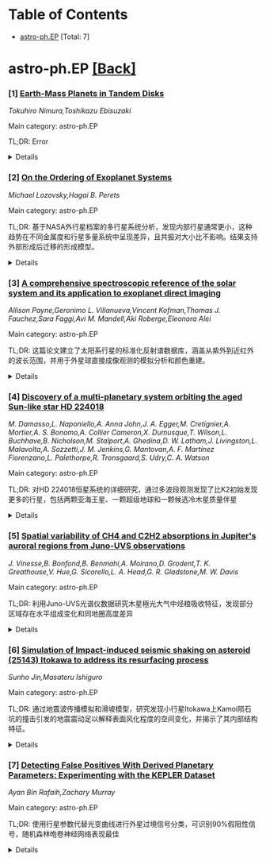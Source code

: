 <div id=toc></div>

# Table of Contents

- [astro-ph.EP](#astro-ph.EP) [Total: 7]


<div id='astro-ph.EP'></div>

# astro-ph.EP [[Back]](#toc)

### [1] [Earth-Mass Planets in Tandem Disks](https://arxiv.org/abs/2508.13269)
*Tokuhiro Nimura,Toshikazu Ebisuzaki*

Main category: astro-ph.EP

TL;DR: Error


<details>
  <summary>Details</summary>
Motivation: Error

Method: Error

Result: Error

Conclusion: Error

Abstract: This paper presents a new terrestrial planet formation theory demonstrating
that Earth-mass planets form naturally in tandem protosolar disks. Our model
builds upon tandem planet formation theory (Ebisuzaki and Imaeda 2017; Imaeda
and Ebisuzaki 2017a,b, 2018), incorporating magneto-rotational instability
(MRI) suppression (Balbus and Hawley 1991; Hawley and Balbus 1991), porous
particle aggregation (Okuzumi et al. 2012; Kataoka et al. 2013), and standard
planet formation mechanisms (e.g., Safronov 1969; Hayashi et al. 1985). In a
tandem proto-solar disk, planets form at two distinct locations: the inner and
outer edges of the MRI-suppressed region, where solid particles accumulate. The
inner edge produces rocky planets, while the outer edge forms gas giants. When
planetesimals reach Earth-sized mass at the inner MRI edge, they migrate
outward due to gas disk torque. For a protosolar disk accretion rate of M_dot =
10^-7.08 solar masses per year (Case D), the total solid mass at the inner MRI
edge reaches 1.99 Earth masses, producing two Earth-mass planets. This result
closely matches the solar system's terrestrial planet distribution (Earth and
Venus), which comprises 92% of total terrestrial planet mass, providing strong
support for our formation mechanism.

</details>


### [2] [On the Ordering of Exoplanet Systems](https://arxiv.org/abs/2508.13274)
*Michael Lozovsky,Hagai B. Perets*

Main category: astro-ph.EP

TL;DR: 基于NASA外行星档案的多行星系统分析，发现内部行星通常更小，这种趋势在不同金属度和行星多量系统中呈现差异，且共振对大小比不影响。结果支持外部形成后迁移的形成模型。


<details>
  <summary>Details</summary>
Motivation: 通过研究多行星系统中行星半径的排序顺序、周期比和半径比，探索行星系统的形成和进化机制，为行星形成模型提供新的观测约束。

Method: 利用NASA外行星档案数据，分析Kepler系统中2-4颗行星的半径排序、周期比和半径比，考虑观测偏差影响，研究星边类型、金属度、行星类型、系统多量等因素的影响。

Result: 发现了内部行星更小的稳健趋势，尤其在三行星系统的内部对中明显。行星半径比分布依赖于系统金属度，共振对的大小比与非共振对没有显著差异。结果支持大行星在外部形成后向内迁移的模型。

Conclusion: 行星排序是约束行星形成和进化模型的重要观测量。观察到的模式为行星系统的形成、迁移和动力学相互作用提供了独特见解，对现有理论预期提出了挑战。

Abstract: We present a comprehensive analysis of planetary radii ordering within
multi-planet systems, namely their ordinal position with respect to their size
in a given system, utilizing data from the NASA Exoplanet Archive. In addition,
we consider not only the ordinal positions but also the specific period ratios
and radius ratios of planetary pairs in multi-planet systems. We explore
various dependencies on stellar host type and metallicity, as well as planetary
types, and explore the differences between planetary systems with different
planet multiplicities and different planetary pairs in the same system.
Focusing on Kepler systems with two to four planets, we account for
observational biases and uncover a robust trend of smaller inner planets. This
trend is particularly pronounced in inner pairs of three-planet systems and
exhibits variations in stellar metallicity and planet multiplicity. Notably, we
find that the distribution of inner-to-outer planet radii ratios depends on the
system's metallicity, suggesting a link between initial conditions and the
resulting system architecture. Interestingly, planet pairs in resonance do not
exhibit significantly different size ratios compared to non-resonant pairs,
challenging current theoretical expectations, again, possibly suggesting that
initially resonant systems could have been later destabilized. Our findings
align with planet formation and migration models where larger planets form
farther out and migrate inward. Importantly, we emphasize the significance of
planet ordering as a novel and crucial observable for constraining planet
formation and evolution models. The observed patterns offer unique insights
into the complex interplay of formation, migration, and dynamical interactions
shaping planetary systems.

</details>


### [3] [A comprehensive spectroscopic reference of the solar system and its application to exoplanet direct imaging](https://arxiv.org/abs/2508.13368)
*Allison Payne,Geronimo L. Villanueva,Vincent Kofman,Thomas J. Fauchez,Sara Faggi,Avi M. Mandell,Aki Roberge,Eleonora Alei*

Main category: astro-ph.EP

TL;DR: 这篇论文建立了太阳系行星的标准化反射谱数据库，涵盖从紫外到近红外的波长范围，并用于外星球直接成像观测的模拟分析和颜色重建。


<details>
  <summary>Details</summary>
Motivation: 为了给外星球大气层特征化研究提供标准化的反射谱参考，通过比较行星学来解释新的外星球反射光观测结果。

Method: 采集60年来的行星观测数据，采用两步校准过程标准化每个谱线到行星的几何反射率值，并综合不同波长的数据生成每个行星的参考复合反射谱。

Result: 建立了太阳系八大行星和土星泰坦的标准化反射谱库，成功模拟了外星系统直接成像观测，并生成了各行星的实际颜色重建。

Conclusion: 这个谱线库可作为未来外星球直接成像任务的校准参考，为外星球大气层特征化研究提供重要基础。

Abstract: We present a calibrated database of reflectance spectra for the solar system
planets (i.e., Mercury, Earth, Mars, Jupiter, Saturn, Uranus, Neptune) and for
Titan, spanning from the ultraviolet to the near infrared. We considered data
collected over 60 years of planetary observations, employing a broad range of
geometries and facilities (spacecraft and ground-based observatories). To
correct for differences in observational geometries and data quality, we
adopted a two-step calibration process that standardized each spectrum to the
planet's geometric albedo values and corrected for planetary heterogeneity and
calibration effects. The calibrated datasets were then combined across
wavelengths, leading to a reference composite reflectance spectrum for each
planet. As a test of this spectral library for exoplanetary research, we
simulated direct imaging observations of the Proxima Centauri and HD 219134
systems as solar system analogs, as well as the solar system at a distance of
10 parsecs. We also explored the detection limitations of direct imaging
instruments imposed by the inner and outer working angles for Earth and
Jupiter-like exoplanets as a function of system distance. Additionally, we used
the visible light portion of the results to produce realistic color
reconstructions of each planet. Standardizing reflectance spectra in this work
improves our baseline for interpreting new reflected light observations of
exoplanets through comparative planetology. This spectral library can then
serve as a calibrated and validated reference in the modeling and preparation
for the characterization of exoplanet atmospheres with future direct imaging
missions and for astronomical studies of the solar system.

</details>


### [4] [Discovery of a multi-planetary system orbiting the aged Sun-like star HD 224018](https://arxiv.org/abs/2508.13684)
*M. Damasso,L. Naponiello,A. Anna John,J. A. Egger,M. Cretignier,A. Mortier,A. S. Bonomo,A. Collier Cameron,X. Dumusque,T. Wilson,L. Buchhave,B. Nicholson,M. Stalport,A. Ghedina,D. W. Latham,J. Livingston,L. Malavolta,A. Sozzetti,J. M. Jenkins,G. Mantovan,A. F. Martínez Fiorenzano,L. Palethorpe,R. Tronsgaard,S. Udry,C. A. Watson*

Main category: astro-ph.EP

TL;DR: 对HD 224018恒星系统的详细研究，通过多波段观测发现了比K2初始发现更多的行星，包括两颗亚海王星、一颗超级地球和一颗候选冷木星质量伴星


<details>
  <summary>Details</summary>
Motivation: 对K2在2016年发现的HD 224018双亚海王星系统进行后续观测，以精确测量行星的动力学质量、轨道参数和物理特性

Method: 使用HARPS-N进行径向速度测量，CHEOPS和TESS进行凌星观测，结合K2数据，分析光变曲线和径向速度数据

Result: 发现了四颗行星：两颗亚海王星（周期约138天和未知）、一颗超级地球（10.64天周期）、一颗候选冷木星质量伴星（8.6AU偏心轨道）；精确测量了第二颗亚海王星的密度为3.9±0.5 g/cm³

Conclusion: HD 224018系统包含三颗近距离凌星行星和一颗候选冷大质量伴星，需要进一步观测来完善行星物理性质和系统架构的特征描述

Abstract: In 2016, Kepler/K2 detected a system of two sub-Neptunes transiting the star
HD 224018, one of them showing a mono-transit event. In 2017, we began a
spectroscopic follow-up with HARPS-N to measure the dynamical masses of the
planets using radial velocities, and collected additional transit observations
using CHEOPS. We measured the fundamental physical parameters of the host star,
which is an ``old Sun'' analogue. We analysed radial velocities and photometric
time series, also including data by TESS, to provide precise ephemerides,
radii, masses, and bulk densities of the two planets, and possibly modeling
their internal structure and composition. The system turned out to be more
crowded than shown by K2. Radial velocities revealed the presence of two
additional bodies: a candidate cold companion on an eccentric orbit with a
minimum mass nearly half that of Jupiter (eccentricity $0.60^{+0.07}_{-0.08}$;
semi-major axis 8.6$^{+1.5}_{-1.6}$ au), and an innermost super-Earth (orbital
period 10.6413$\pm$0.0028 d; mass 4.1$\pm$0.8 Me) for which we discovered
previously undetected transit events in K2 photometry. TESS revealed a second
transit of one of the two companions originally observed by K2. This allowed us
to constrain its orbital period to a grid of values, the most likely being
$\sim$138 days, which would imply a mass less than 9 Me, at a 3$\sigma$
significance level. Given the level of precision of our measurements, we were
able to constrain the internal structure and composition of the second-most
distant planet from the host star, a warm sub-Neptune with a bulk density of
3.9$\pm$0.5 g/cm$^{3}$. HD 224018 hosts three close-in transiting planets in
the super-Earth-to-sub-Neptune regime, and a candidate cold and eccentric
massive companion. Additional follow-up is needed to better characterise the
physical properties of the planets and their architecture.

</details>


### [5] [Spatial variability of CH4 and C2H2 absorptions in Jupiter's auroral regions from Juno-UVS observations](https://arxiv.org/abs/2508.13706)
*J. Vinesse,B. Bonfond,B. Benmahi,A. Moirano,D. Grodent,T. K. Greathouse,V. Hue,G. Sicorello,L. A. Head,G. R. Gladstone,M. W. Davis*

Main category: astro-ph.EP

TL;DR: 利用Juno-UVS光谱仪数据研究木星極光大气中烃粮吸收特征，发现部分区域存在水平组成变化和同地圈高度差异


<details>
  <summary>Details</summary>
Motivation: 通过分析木星極光大气中CH4和C2H2吸收特征，探索烃粮吸收的水平和垂直变化，检测是否存在预期结构的偏移

Method: 利用Juno-UVS光谱仪数据，构建对CH4和C2H2吸收敏感的颜色比地图，重新定义CH4吸收波段(135-140nm)，开发高亮度区域的光谱扩展线性校正方法

Result: CH4和C2H2吸收基本遵循预期垂直分布，CH4密度扩展到更高高度。PJ6异常由仪器非线性引起，校正后与标准分布一致。PJ10异常持续存在，需要修改CH4和C2H2相对丰度来解释，表明存在水平组成变化和同地圈高度差异

Conclusion: 研究突出了在解释紫外極光光谱和推断电子能量分布时考虑本地大气组成变化的重要性，发现木星極光大气存在空间异质性

Abstract: Color ratios derived from molecular hydrogen emissions provide valuable
diagnostics for the energy of precipitating electrons and the structure of the
auroral atmosphere. We aim to characterize the horizontal and vertical
variability of hydrocarbon absorption in Jupiter's auroral atmosphere using
ultraviolet data from the Juno-UVS spectrograph and to investigate potential
departures from the expected structure. We constructed color ratio maps
sensitive to CH$_4$ and C$_2$H$_2$ absorptions for perijoves (PJs) 6 and 10,
two of Juno's close approaches to Jupiter, by integrating auroral H$_2$
emission over hydrocarbon-sensitive spectral intervals. For CH$_4$, we
redefined the absorbed spectral band, replacing the traditionally used 125-130
nm interval with 135-140 nm, in order to mitigate higher-order calibration
issues. In regions of intense auroral brightness, we developed a correction
method to account for spectral distortion due to detector non-linearities at
high fluxes. CH$_4$ and C$_2$H$_2$ absorptions generally follow the expected
vertical distribution, with the CH$_4$ density extending to higher altitudes
than C$_2$H$_2$. However, several localized regions show unexpected spatial
distribution of the absorption. In PJ6, such anomalies are attributed to
instrumental non-linearities. After correction, the CR distributions become
consistent with standard hydrocarbon vertical distributions. In PJ10, however,
some anomalous patterns persist despite correction. Spectral modeling indicates
that these can be explained by modifying the relative abundances of CH$_4$ and
C$_2$H$_2$, suggesting horizontal compositional variability and possible
deviations in homopause altitude between species. These findings underscore the
importance of accounting for local atmospheric composition when interpreting
ultraviolet auroral spectra and retrieving electron energy distributions.

</details>


### [6] [Simulation of Impact-induced seismic shaking on asteroid (25143) Itokawa to address its resurfacing process](https://arxiv.org/abs/2508.13727)
*Sunho Jin,Masateru Ishiguro*

Main category: astro-ph.EP

TL;DR: 通过地震波传播模拟和滑坡模型，研究发现小行星Itokawa上Kamoi陨石坑的撞击引发的地震震动足以解释表面风化程度的空间变化，并揭示了其内部结构特征。


<details>
  <summary>Details</summary>
Motivation: 解释Itokawa小行星表面新鲜和成熟地形并存的现象，尽管其空间风化时间尺度仅约1000年，验证地震震动作为可能解释的假设。

Method: 进行三维地震波传播模拟，应用简化滑坡模型估算表面加速度和巨石位移，假设Kamoi陨石坑由近期撞击形成。

Result: 即使低能量情况（1%标称地震能量）也能产生足够使表面物质失稳的加速度；模拟位移与观测风化程度分布一致；估算地震扩散系数1000-2000 m²/s，地震效率5.0×10⁻⁸至5.0×10⁻⁷。

Conclusion: 地震震动能解释Itokawa表面风化多样性，内部含有数十米尺度块体，是强散射介质，支持撞击诱发地震震动导致表面更新的假设。

Abstract: The surface of asteroid (25143) Itokawa shows both fresh and mature terrains,
despite its short space weathering timescale of approximately 1000 years, as
inferred from recent studies. Seismic shaking triggered by the impact that
formed the 8-meter Kamoi crater has been proposed as a possible explanation for
the diversity. This study aims to examine whether the seismic shaking induced
by the impact could account for the observed spatial variations in space
weathering and further constrain the internal structure of Itokawa. Assuming
that the Kamoi crater was formed by a recent impact, we conducted
three-dimensional seismic wave propagation simulations and applied a simplified
landslide model to estimate surface accelerations and boulder displacements.
Our results show that even a low-energy case (1 % of the nominal seismic
energy) produces surface accelerations sufficient to destabilize the surface
materials. The simulated boulder displacements are consistent with the observed
distribution of space weathering degrees even on the opposite hemisphere. We
estimate the seismic diffusivity to be 1000-2000 m2 s-1 and the seismic
efficiency to be in the range of 5.0 x 10-8 to 5.0 x 10-7, implying that
Itokawa's interior contains blocks tens of meters across and acts as a strongly
scattering medium.

</details>


### [7] [Detecting False Positives With Derived Planetary Parameters: Experimenting with the KEPLER Dataset](https://arxiv.org/abs/2508.13801)
*Ayan Bin Rafaih,Zachary Murray*

Main category: astro-ph.EP

TL;DR: 使用行星参数代替光变曲线进行外星过境信号分类，可识别90%假阻性信号，随机森林咆卷神经网络表现最佳


<details>
  <summary>Details</summary>
Motivation: 利用行星参数代替完整光变曲线来提高外星过境信号分类算法的效率

Method: 在KEPLER数据集上测试逻辑回归、随机森林、支持向量机咆卷神经网络四种模型，使用精度-召回率咆准确率指标评估

Result: 行星参数包含了光变曲中的关键信息，可识别约90%假阻性信号，随机森林咆卷神经网络表现最好

Conclusion: 使用行星参数可以有效分类外星过境信号，显著提高算法效率且保持高准确性

Abstract: Recent developments in computational power and machine learning techniques
motivate their use in many different astrophysical research areas.
Consequently, many machine learning models have been trained to classify
exoplanet transit signals - typically done by using time series light curves.
In this work, we attempt a different approach and try to improve the efficiency
of these algorithms by fitting only derived planetary parameters, instead of
full time-series light curves. We investigate and evaluate 4 models (Logistic
Regression, Random Forest, Support Vector Machines, and Convolutional Neural
Networks) on the KEPLER dataset, using precision-recall trade-off and accuracy
metrics. We show that this approach can identify up to about 90% of false
positives, implying the planetary parameters encompass most of the relevant
information contained in a light curve. Random Forest and Convolutional Neural
Networks produce the highest accuracy and the best precision-recall trade-off.
We also note that the accuracies as a function of the stellar eclipse flag SS
have the best performance.

</details>
